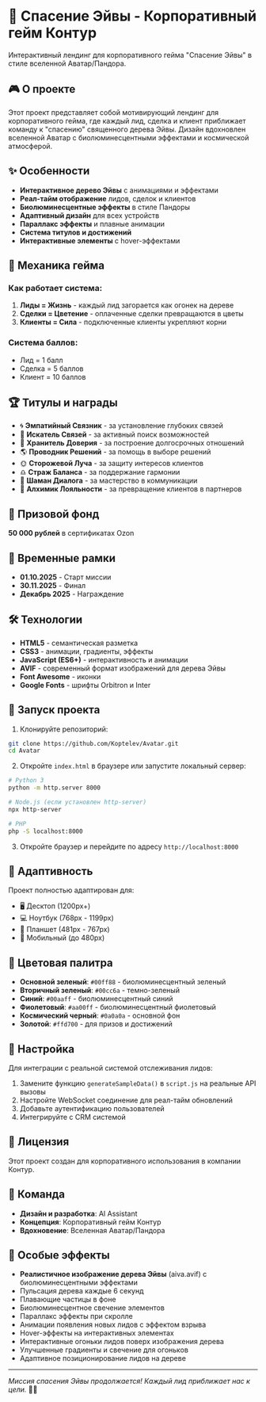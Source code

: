 # 🌳 Спасение Эйвы - Корпоративный гейм Контур

Интерактивный лендинг для корпоративного гейма "Спасение Эйвы" в стиле вселенной Аватар/Пандора.

## 🎮 О проекте

Этот проект представляет собой мотивирующий лендинг для корпоративного гейма, где каждый лид, сделка и клиент приближает команду к "спасению" священного дерева Эйвы. Дизайн вдохновлен вселенной Аватар с биолюминесцентными эффектами и космической атмосферой.

## ✨ Особенности

- **Интерактивное дерево Эйвы** с анимациями и эффектами
- **Реал-тайм отображение** лидов, сделок и клиентов
- **Биолюминесцентные эффекты** в стиле Пандоры
- **Адаптивный дизайн** для всех устройств
- **Параллакс эффекты** и плавные анимации
- **Система титулов и достижений**
- **Интерактивные элементы** с hover-эффектами

## 🎯 Механика гейма

### Как работает система:
1. **Лиды = Жизнь** - каждый лид загорается как огонек на дереве
2. **Сделки = Цветение** - оплаченные сделки превращаются в цветы
3. **Клиенты = Сила** - подключенные клиенты укрепляют корни

### Система баллов:
- Лид = 1 балл
- Сделка = 5 баллов  
- Клиент = 10 баллов

## 🏆 Титулы и награды

- 🌀 **Эмпатийный Связник** - за установление глубоких связей
- 🔅 **Искатель Связей** - за активный поиск возможностей
- 🦉 **Хранитель Доверия** - за построение долгосрочных отношений
- 🌎 **Проводник Решений** - за помощь в выборе решений
- 🌞 **Сторожевой Луча** - за защиту интересов клиентов
- ♎ **Страж Баланса** - за поддержание гармонии
- 💭 **Шаман Диалога** - за мастерство в коммуникации
- 🧪 **Алхимик Лояльности** - за превращение клиентов в партнеров

## 🎁 Призовой фонд

**50 000 рублей** в сертификатах Ozon

## 📅 Временные рамки

- **01.10.2025** - Старт миссии
- **30.11.2025** - Финал
- **Декабрь 2025** - Награждение

## 🛠 Технологии

- **HTML5** - семантическая разметка
- **CSS3** - анимации, градиенты, эффекты
- **JavaScript (ES6+)** - интерактивность и анимации
- **AVIF** - современный формат изображений для дерева Эйвы
- **Font Awesome** - иконки
- **Google Fonts** - шрифты Orbitron и Inter

## 🚀 Запуск проекта

1. Клонируйте репозиторий:
```bash
git clone https://github.com/Koptelev/Avatar.git
cd Avatar
```

2. Откройте `index.html` в браузере или запустите локальный сервер:
```bash
# Python 3
python -m http.server 8000

# Node.js (если установлен http-server)
npx http-server

# PHP
php -S localhost:8000
```

3. Откройте браузер и перейдите по адресу `http://localhost:8000`

## 📱 Адаптивность

Проект полностью адаптирован для:
- 🖥️ Десктоп (1200px+)
- 💻 Ноутбук (768px - 1199px)
- 📱 Планшет (481px - 767px)
- 📱 Мобильный (до 480px)

## 🎨 Цветовая палитра

- **Основной зеленый**: `#00ff88` - биолюминесцентный зеленый
- **Вторичный зеленый**: `#00cc6a` - темно-зеленый
- **Синий**: `#00aaff` - биолюминесцентный синий
- **Фиолетовый**: `#aa00ff` - биолюминесцентный фиолетовый
- **Космический черный**: `#0a0a0a` - основной фон
- **Золотой**: `#ffd700` - для призов и достижений

## 🔧 Настройка

Для интеграции с реальной системой отслеживания лидов:

1. Замените функцию `generateSampleData()` в `script.js` на реальные API вызовы
2. Настройте WebSocket соединение для реал-тайм обновлений
3. Добавьте аутентификацию пользователей
4. Интегрируйте с CRM системой

## 📄 Лицензия

Этот проект создан для корпоративного использования в компании Контур.

## 👥 Команда

- **Дизайн и разработка**: AI Assistant
- **Концепция**: Корпоративный гейм Контур
- **Вдохновение**: Вселенная Аватар/Пандора

## 🌟 Особые эффекты

- **Реалистичное изображение дерева Эйвы** (aiva.avif) с биолюминесцентными эффектами
- Пульсация дерева каждые 6 секунд
- Плавающие частицы в фоне
- Биолюминесцентное свечение элементов
- Параллакс эффекты при скролле
- Анимации появления новых лидов с эффектом взрыва
- Hover-эффекты на интерактивных элементах
- Интерактивные огоньки лидов поверх изображения дерева
- Улучшенные градиенты и свечение для огоньков
- Адаптивное позиционирование лидов на дереве

---

*Миссия спасения Эйвы продолжается! Каждый лид приближает нас к цели.* 🌳✨
